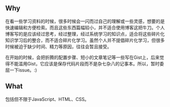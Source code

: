 ## Why

在看一些学习资料的时候，很多时候会一闪而过自己的理解或一些灵感，想要的是快速编辑和方便检索。而且这些东西篇幅较小，并不适合使用博客这把牛刀。个人博客写的是应该经过思考，经过整理，经过系统学习的知识点，适合将这些碎片化知识学习后的整合，而不适合碎片化学习。虽然个人并不提倡碎片化学习，但很多时候被迫于缺少时间、精力等原因，往往会暂且接受。

在开始的时候，会把折腾的配置步骤、短小的文章笔记等一些写在Gist上，后来觉得不能滥用Gist，它应该是保存代码片段而不是杂七杂八的记事本。所以，暂时委屈一下issue。:)

## What

包括但不限于JavaScript、HTML、CSS。
